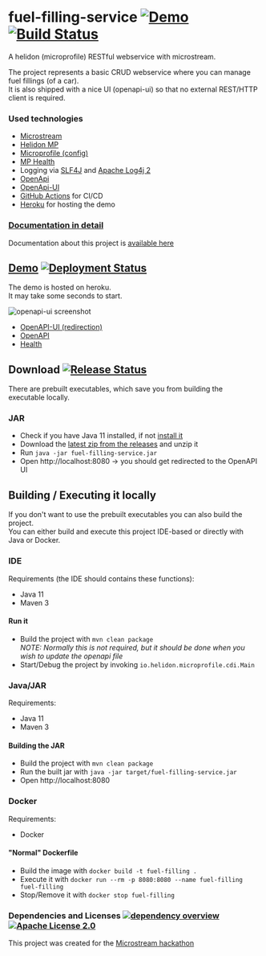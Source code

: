 # fuel-filling-service [![Demo](https://img.shields.io/badge/demo-online-success?logo=heroku)](https://hackathon-ms-fuel-filling.herokuapp.com) [![Build Status](https://img.shields.io/github/workflow/status/alb2k/fuel-filling-service/Check%20Build/develop)](https://github.com/alb2k/fuel-filling-service/actions/workflows/checkBuild.yml?query=branch%3Adevelop)
A helidon (microprofile) RESTful webservice with microstream.

The project represents a basic CRUD webservice where you can manage fuel fillings (of a car).<br>
It is also shipped with a nice UI (openapi-ui) so that no external REST/HTTP client is required.

### Used technologies
* [Microstream](https://microstream.one/platforms/microstream-for-java/)
* [Helidon MP](https://helidon.io/#getting-started) 
* [Microprofile (config)](https://github.com/eclipse/microprofile-config)
* [MP Health](https://github.com/eclipse/microprofile-health)
* Logging via [SLF4J](http://www.slf4j.org/) and [Apache Log4j 2](https://logging.apache.org/log4)
* [OpenApi](https://www.openapis.org/)
* [OpenApi-UI](https://swagger.io/tools/swagger-ui/)
* [GitHub Actions](https://github.com/features/actions) for CI/CD
* [Heroku](https://www.heroku.com/) for hosting the demo

### [Documentation in detail](docs/index.md)
Documentation about this project is [available here](docs/index.md)

## [Demo](https://hackathon-ms-fuel-filling.herokuapp.com) [![Deployment Status](https://img.shields.io/github/workflow/status/alb2k/fuel-filling-service/Deploy%20CI?label=deployment)](https://github.com/alb2k/fuel-filling-service/actions/workflows/deploy.yml)
The demo is hosted on heroku.<br>
It may take some seconds to start.

![openapi-ui screenshot](assets/OpenApiUI.png)

* [OpenAPI-UI (redirection)](https://hackathon-ms-fuel-filling.herokuapp.com)
* [OpenAPI](https://hackathon-ms-fuel-filling.herokuapp.com/openapi)
* [Health](https://hackathon-ms-fuel-filling.herokuapp.com/health)

## Download [![Release Status](https://img.shields.io/github/workflow/status/alb2k/fuel-filling-service/Release%20CI?label=release)](https://github.com/alb2k/fuel-filling-service/actions/workflows/release.yml)
There are prebuilt executables, which save you from building the executable locally.

### JAR
* Check if you have Java 11 installed, if not [install it](https://adoptopenjdk.net/?variant=openjdk11&jvmVariant=hotspot)
* Download the [latest zip from the releases](https://github.com/alb2k/fuel-filling-service/releases/latest) and unzip it
* Run ``java -jar fuel-filling-service.jar``
* Open http://localhost:8080 
→ you should get redirected to the OpenAPI UI


## Building / Executing it locally
If you don't want to use the prebuilt executables you can also build the project.<br>
You can either build and execute this project IDE-based or directly with Java or Docker.

### IDE
Requirements (the IDE should contains these functions):
* Java 11 
* Maven 3

#### Run it
* Build the project with ``mvn clean package``<br><i>NOTE: Normally this is not required, but it should be done when you wish to update the openapi file</i>
* Start/Debug the project by invoking ``io.helidon.microprofile.cdi.Main``

### Java/JAR
Requirements:
* Java 11
* Maven 3

#### Building the JAR 
* Build the project with ``mvn clean package``
* Run the built jar with ``java -jar target/fuel-filling-service.jar``
* Open http://localhost:8080 

### Docker
Requirements:
* Docker

#### "Normal" Dockerfile
* Build the image with ``docker build -t fuel-filling .``
* Execute it with ``docker run --rm -p 8080:8080 --name fuel-filling fuel-filling``
* Stop/Remove it with ``docker stop fuel-filling``

### Dependencies and Licenses [![dependency overview](https://img.shields.io/badge/dependency--overview-online-success?logo=apache-maven)](https://alb2k.github.io/fuel-filling-service/dependencies/) [![Apache License 2.0](https://img.shields.io/github/license/alb2k/fuel-filling-service?color=informational)](https://choosealicense.com/licenses/apache-2.0/)

This project was created for the [Microstream hackathon](https://hackathon.microstream.one/)
